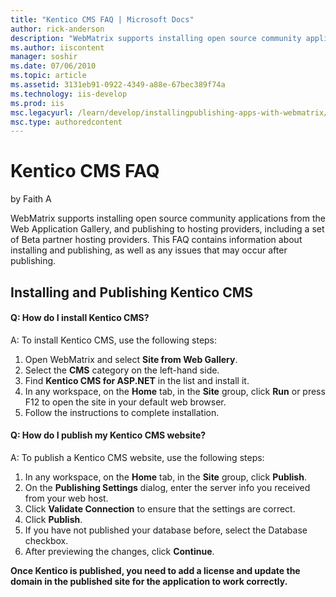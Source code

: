 ```yaml
---
title: "Kentico CMS FAQ | Microsoft Docs"
author: rick-anderson
description: "WebMatrix supports installing open source community applications from the Web Application Gallery, and publishing to hosting providers, including a set of Be..."
ms.author: iiscontent
manager: soshir
ms.date: 07/06/2010
ms.topic: article
ms.assetid: 3131eb91-0922-4349-a88e-67bec389f74a
ms.technology: iis-develop
ms.prod: iis
msc.legacyurl: /learn/develop/installingpublishing-apps-with-webmatrix/kentico-cms-faq
msc.type: authoredcontent
---
```

Kentico CMS FAQ
====================
by Faith A

WebMatrix supports installing open source community applications from the Web Application Gallery, and publishing to hosting providers, including a set of Beta partner hosting providers. This FAQ contains information about installing and publishing, as well as any issues that may occur after publishing.

## Installing and Publishing Kentico CMS

#### Q: How do I install Kentico CMS?

A: To install Kentico CMS, use the following steps:

1. Open WebMatrix and select **Site from Web Gallery**.
2. Select the **CMS** category on the left-hand side.
3. Find **Kentico CMS for ASP.NET** in the list and install it.
4. In any workspace, on the **Home** tab, in the **Site** group, click **Run** or press F12 to open the site in your default web browser.
5. Follow the instructions to complete installation.

#### Q: How do I publish my Kentico CMS website?

A: To publish a Kentico CMS website, use the following steps:

1. In any workspace, on the **Home** tab, in the **Site** group, click **Publish**.
2. On the **Publishing Settings** dialog, enter the server info you received from your web host.
3. Click **Validate Connection** to ensure that the settings are correct.
4. Click **Publish**.
5. If you have not published your database before, select the Database checkbox.
6. After previewing the changes, click **Continue**.

**Once Kentico is published, you need to add a license and update the domain in the published site for the application to work correctly.**